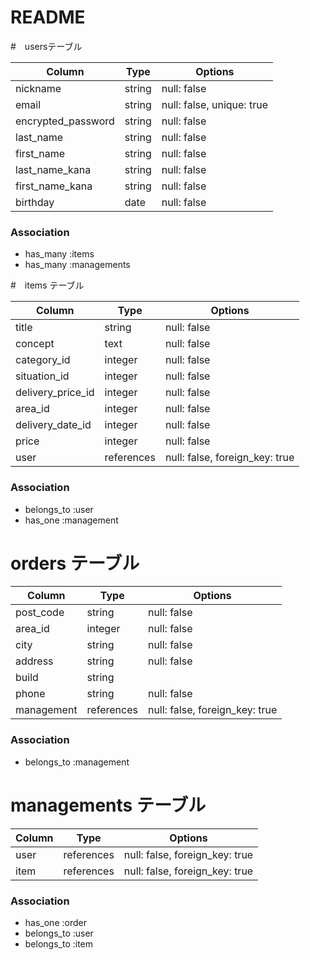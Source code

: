 # README

#　usersテーブル

| Column             | Type   | Options                   |
| ------------------ | -------| ------------------------- |
| nickname           | string | null: false               |
| email              | string | null: false, unique: true |
| encrypted_password | string | null: false               |
| last_name          | string | null: false               |
| first_name         | string | null: false               |
| last_name_kana     | string | null: false               |
| first_name_kana    | string | null: false               |
| birthday           | date   | null: false               |

### Association
* has_many :items
* has_many :managements

#　items テーブル

| Column            | Type       | Options                        |
| ----------------- | -----------| ------------------------------ |
| title             | string     | null: false                    |
| concept           | text       | null: false                    |
| category_id       | integer    | null: false                    |
| situation_id      | integer    | null: false                    |
| delivery_price_id | integer    | null: false                    |
| area_id           | integer    | null: false                    |
| delivery_date_id  | integer    | null: false                    |
| price             | integer    | null: false                    |
| user              | references | null: false, foreign_key: true |

### Association
- belongs_to :user
- has_one :management

# orders テーブル

| Column         | Type       | Options                        |
| -------------- | -----------| ------------------------------ |
| post_code      | string     | null: false                    |
| area_id        | integer    | null: false                    |
| city           | string     | null: false                    |
| address        | string     | null: false                    |
| build          | string     |                                |
| phone          | string     | null: false                    |
| management     | references | null: false, foreign_key: true |

### Association
- belongs_to :management  

# managements テーブル

| Column         | Type       | Options                        |
| -------------- | -----------| ------------------------------ |
| user           | references | null: false, foreign_key: true |
| item           | references | null: false, foreign_key: true |

### Association
- has_one :order
- belongs_to :user
- belongs_to :item